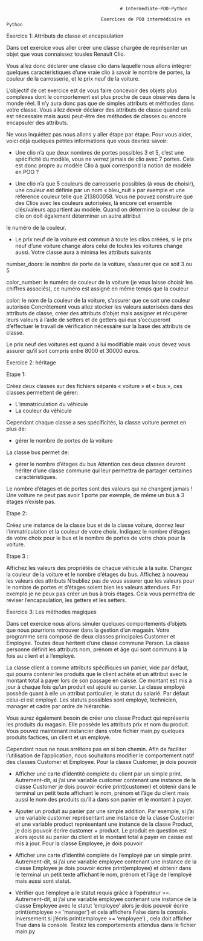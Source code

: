                                               # Intermediate-POO-Python

                                       Exercices de POO intermédiaire en Python
                                        
Exercice 1: Attributs de classe et encapsulation

Dans cet exercice vous aller créer une classe chargée de représenter un objet que vous connaissez 
tousles Renault Clio.

Vous allez donc déclarer une classe clio dans laquelle nous allons intégrer quelques caractéristiques 
d’une vraie clio à savoir le nombre de portes, la couleur de la carrosserie, et le prix neuf de la 
voiture.

L’objectif de cet exercice est de vous faire concevoir des objets plus complexes dont le 
comportement est plus proche de ceux observés dans le monde réel. Il n’y aura donc pas que de 
simples attributs et méthodes dans votre classe. Vous allez devoir déclarer des attributs de classe 
quand cela est nécessaire mais aussi peut-être des méthodes de classes ou encore encapsuler des 
attributs.

Ne vous inquiétez pas nous allons y aller étape par étape.
Pour vous aider, voici déjà quelques petites informations que vous devriez savoir:

- Une clio n’a que deux nombres de portes possibles
3 et 5, c’est une spécificité du modèle, vous ne verrez jamais de clio avec 7 portes. Cela est donc 
propre au modèle Clio à quoi correspond la 
notion de modèle en POO ?

- Une clio n’a que 5 couleurs de carrosserie possibles (à vous de choisir), une couleur est définie par
un nom « bleu_nuit » par exemple et une référence couleur telle que 213800058. Vous ne pouvez 
construire que des Clios avec les couleurs autorisées, là encore cet ensemble clés/valeurs appartient 
au modèle. Quand on détermine la couleur de la clio on doit également déterminer un autre attribut

le numéro de la couleur.
- Le prix neuf de la voiture est commun à toute les clios créées, si le prix neuf d’une voiture change 
alors celui de toutes les voitures change aussi.
Votre classe aura à minima les attributs suivants


number_doors:
le nombre de porte de la voiture, s’assurer que ce soit 3 ou 5

color_number:
le numéro de couleur de la voiture (je vous laisse choisir les chiffres 
associés), ce numéro est assigné en même temps que la couleur

color:
le nom de la couleur de la voiture, s’assurer que ce soit une couleur autorisée
Concrètement vous allez stocker les valeurs autorisées dans des attributs de classe, créer des 
attributs d’objet mais assigner et récupérer leurs valeurs à l’aide de setters et de getters qui eux 
s’occuperont d’effectuer le travail de vérification nécessaire sur la base des attributs de classe.

Le prix neuf des voitures est quand à lui modifiable mais vous devez vous assurer qu’il soit compris
entre 8000 et 30000 euros.

Exercice 2: héritage

Etape 1:

Créez deux classes sur des fichiers séparés « voiture » et « bus », ces classes permettent de gérer:

- L’immatriculation du véhicule
- La couleur du véhicule

Cependant chaque classe a ses spécificités, la classe voiture permet en plus de:

- gérer le nombre de portes de la voiture

La classe bus permet de:

- gérer le nombre d’étages du bus
Attention ces deux classes devront hériter d’une classe commune qui leur permettra de partager 
certaines caractéristiques.

Le nombre d’étages et de portes sont des valeurs qui ne changent jamais
! Une voiture ne peut pas 
avoir 1 porte par exemple, de même un bus à 3 étages n’existe pas.
  
Etape 2:

Créez une instance de la classe bus et de la classe voiture, donnez leur l’immatriculation et la 
couleur de votre choix. Indiquez le nombre d’étages de votre choix pour le bus et le nombre de 
portes de votre choix pour la voiture. 

Etape 3 :

Affichez les valeurs des propriétés de chaque véhicule à la suite.
Changez la couleur de la voiture et le nombre d’étages du bus.
Affichez à nouveau les valeurs des attributs
N’oubliez pas de vous assurer que les valeurs pour le nombre de portes et d’étages soient bien les 
valeurs attendues. Par exemple je ne peux pas créer un bus à trois étages. Cela vous permettra de 
réviser l’encapsulation, les getters et les setters.

Exercice 3: Les méthodes magiques

Dans cet exercice nous allons simuler quelques comportements d’objets que nous pourrions 
retrouver dans la gestion d’un magasin.
Votre programme sera composé de deux classes principales Customer et Employee. Toutes deux 
héritent d’une classe commune Person.
La classe personne définit les attributs nom, prénom et âge qui sont communs à la fois au client et à 
l’employé.

La classe client a comme attributs spécifiques un panier, vide par défaut, qui pourra contenir les 
produits que le client achète et un attribut avec le montant total à payer lors de son passage en 
caisse. Ce montant est mis à jour à chaque fois qu’un produit est ajouté au panier.
La classe employé possède quant à elle un attribut particulier, le statut du salarié. Par défaut celui-ci
est employé. Les statuts possibles sont employé, technicien, manager et cadre par ordre de 
hiérarchie.

Vous aurez également besoin de créer une classe Product qui représente les produits du magasin. 
Elle possède les attributs prix et nom du produit.
Vous pouvez maintenant instancier dans votre fichier main.py quelques produits factices, un client 
et un employé.

Cependant nous ne nous arrêtons pas en si bon chemin. Afin de faciliter l’utilisation de 
l’application, nous souhaitons modifier le comportement natif des classes Customer et Employee.
Pour la classe Customer, je dois pouvoir

- Afficher une carte d’identité complète du client par un simple print. Autrement-dit, si j’ai une 
variable customer contenant une instance de la classe Customer je dois pouvoir écrire 
print(customer) et obtenir dans le terminal un petit texte affichant le nom, prénom et l’âge du client 
mais aussi le nom des produits qu’il a dans son panier et le montant à payer.

- Ajouter un produit au panier par une simple addition. Par exemple, si j’ai une variable customer 
représentant une instance de la classe Customer et une variable product représentant une instance de
la classe Product, je dois pouvoir écrire customer + product. Le produit en question est alors ajouté 
au panier du client et le montant total à payer en caisse est mis à jour.
Pour la classe Employee, je dois pouvoir

- Afficher une carte d’identité complète de l’employé par un simple print. Autrement-dit, si j’ai une 
variable employee contenant une instance de la classe Employee je dois pouvoir écrire 
print(employee) et obtenir dans le terminal un petit texte affichant le nom, prénom et l’âge de 
l’employé mais aussi sont statut.

- Vérifier que l’employé a le statut requis grâce à l’opérateur >=. Autrement-dit, si j’ai une variable 
employee contenant une instance de la classe Employee avec le statut ‘employee’ alors je dois 
pouvoir écrire print(employee >= ‘manager’) et cela affichera False dans la console. Inversement si 
j’écris print(employee >= ‘employee’) , cela doit afficher True dans la console.
Testez les comportements attendus dans le fichier main.py
